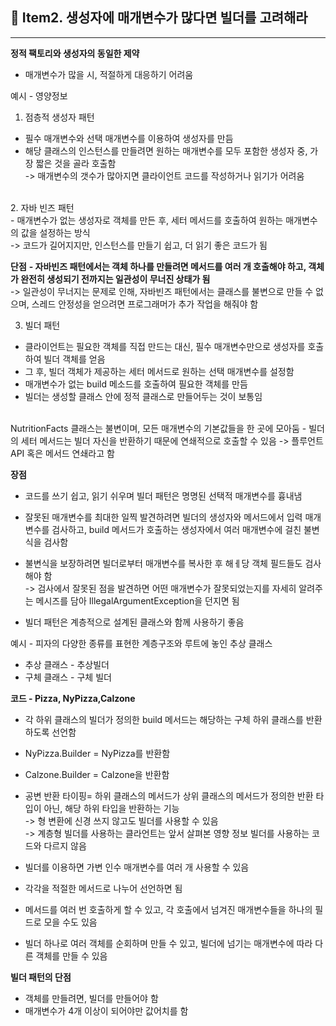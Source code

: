 ## 📖 Item2. 생성자에 매개변수가 많다면 빌더를 고려해라

---

**정적 팩토리와 생성자의 동일한 제약** <br/>
- 매개변수가 많을 시, 적절하게 대응하기 어려움

예시 - 영양정보 <br/>


1. 점층적 생성자 패턴<br/>
- 필수 매개변수와 선택 매개변수를 이용하여 생성자를 만듬
- 해당 클래스의 인스턴스를 만들려면 원하는 매개변수를 모두 포함한 생성자 중, 가장 짧은 것을 골라 호출함<br/>
-> 매개변수의 갯수가 많아지면 클라이언트 코드를 작성하거나 읽기가 어려움<br/>
<br/>
2. 자바 빈즈 패턴 <br/>
- 매개변수가 없는 생성자로 객체를 만든 후, 세터 메서드를 호출하여 원하는 매개변수의 값을 설정하는 방식<br/>
-> 코드가 길어지지만, 인스턴스를 만들기 쉽고, 더 읽기 좋은 코드가 됨
<br/>

**단점**
**- 자바빈즈 패턴에서는 객체 하나를 만들려면 메서드를 여러 개 호출해야 하고, 객체가 완전히 생성되기 전까지는 일관성이 무너진 상태가 됨** <br/>
-> 일관성이 무너지는 문제로 인해, 자바빈즈 패턴에서는 클래스를 불변으로 만들 수 없으며, 스레드 안정성을 얻으려면 프로그래머가 추가 작업을 해줘야 함

3. 빌더 패턴
- 클라이언트는 필요한 객체를 직접 만드는 대신, 필수 매개변수만으로 생성자를 호출하여 빌더 객체를 얻음
- 그 후, 빌더 객체가 제공하는 세터 메서드로 원하는 선택 매개변수를 설정함
- 매개변수가 없는 build 메소드를 호출하여 필요한 객체를 만듬
- 빌더는 생성할 클래스 안에 정적 클래스로 만들어두는 것이 보통임
<br/>
NutritionFacts 클래스는 불변이며, 모든 매개변수의 기본값들을 한 곳에 모아둠
- 빌더의 세터 메서드는 빌더 자신을 반환하기 때문에 연쇄적으로 호출할 수 있음
-> 플루언트 API 혹은 메서드 연쇄라고 함

**장점**
- 코드를 쓰기 쉽고, 읽기 쉬우며 빌더 패턴은 명명된 선택적 매개변수를 흉내냄
- 잘못된 매개변수를 최대한 일찍 발견하려면 빌더의 생성자와 메서드에서 입력 매개변수를 검사하고, build 메서드가 호출하는 생성자에서 여러 매개변수에 걸친 불변식을 검사함
- 불변식을 보장하려면 빌더로부터 매개변수를 복사한 후 해ㅔ당 객체 필드들도 검사해야 함 <br/>
-> 검사에서 잘못된 점을 발견하면 어떤 매개변수가 잘못되었는지를 자세히 알려주는 메시즈를 담아 IllegalArgumentException을 던지면 됨

- 빌더 패턴은 계층적으로 설계된 클래스와 함께 사용하기 좋음<br/>

예시 - 피자의 다양한 종류를 표현한 계층구조와 루트에 놓인 추상 클래스 
- 추상 클래스 - 추상빌더 
- 구체 클래스 - 구체 빌더

**코드 - Pizza, NyPizza,Calzone** <br/>
- 각 하위 클래스의 빌더가 정의한 build 메서드는 해당하는 구체 하위 클래스를 반환하도록 선언함
- NyPizza.Builder = NyPizza를 반환함
- Calzone.Builder = Calzone을 반환함

- 공변 반환 타이핑= 하위 클래스의 메서드가 상위 클래스의 메서드가 정의한 반환 타입이 아닌, 해당 하위 타입을 반환하는 기능 <br/>
-> 형 변환에 신경 쓰지 않고도 빌더를 사용할 수 있음<br/>
-> 계층형 빌더를 사용하는 클라언트는 앞서 살펴본 영향 정보 빌더를 사용하는 코드와 다르지 않음

- 빌더를 이용하면 가변 인수 매개변수를 여러 개 사용할 수 있음
- 각각을 적절한 메서드로 나누어 선언하면 됨
- 메서드를 여러 번 호출하게 할 수 있고, 각 호출에서 넘겨진 매개변수들을 하나의 필드로 모을 수도 있음
- 빌더 하나로 여러 객체를 순회하며 만들 수 있고, 빌더에 넘기는 매개변수에 따라 다른 객체를 만들 수 있음

**빌더 패턴의 단점**
- 객체를 만들려면, 빌더를 만들어야 함
- 매개변수가 4개 이상이 되어야만 값어치를 함



